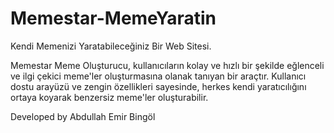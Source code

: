 # Memestar-MemeYaratin
Kendi Memenizi Yaratabileceğiniz Bir Web Sitesi.

Memestar Meme Oluşturucu, kullanıcıların kolay ve hızlı bir şekilde eğlenceli ve ilgi çekici meme'ler oluşturmasına olanak tanıyan bir araçtır. Kullanıcı dostu arayüzü ve zengin özellikleri sayesinde, herkes kendi yaratıcılığını ortaya koyarak benzersiz meme'ler oluşturabilir.

Developed by Abdullah Emir Bingöl
